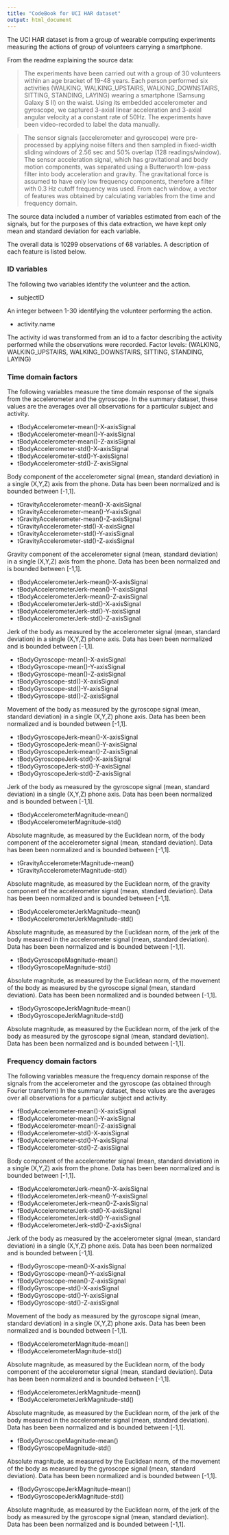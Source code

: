 ```yaml
---
title: "CodeBook for UCI HAR dataset"
output: html_document
---
```


The UCI HAR dataset is from a group of wearable computing experiments measuring the actions of group of volunteers carrying a smartphone.

From the readme explaining the source data:

>The experiments have been carried out with a group of 30 volunteers within an age bracket of 19-48 years. Each person performed six activities (WALKING, WALKING_UPSTAIRS, WALKING_DOWNSTAIRS, SITTING, STANDING, LAYING) wearing a smartphone (Samsung Galaxy S II) on the waist. Using its embedded accelerometer and gyroscope, we captured 3-axial linear acceleration and 3-axial angular velocity at a constant rate of 50Hz. The experiments have been video-recorded to label the data manually. 

>The sensor signals (accelerometer and gyroscope) were pre-processed by applying noise filters and then sampled in fixed-width sliding windows of 2.56 sec and 50% overlap (128 readings/window). The sensor acceleration signal, which has gravitational and body motion components, was separated using a Butterworth low-pass filter into body acceleration and gravity. The gravitational force is assumed to have only low frequency components, therefore a filter with 0.3 Hz cutoff frequency was used. From each window, a vector of features was obtained by calculating variables from the time and frequency domain.

The source data included a number of variables estimated from each of the signals, but for the purposes of this data extraction, we have kept only mean and standard deviation for each variable.

The overall data is 10299 observations of 68 variables. A description of each feature is listed below. 

### ID variables

The following two variables identify the volunteer and the action.

* subjectID

An integer between 1-30 identifying the volunteer performing the action. 

* activity.name

The activity id was transformed from an id to a factor describing the activity performed while the observations were recorded.
Factor levels: (WALKING, WALKING_UPSTAIRS, WALKING_DOWNSTAIRS, SITTING, STANDING, LAYING)

### Time domain factors

The following variables measure the time domain response of the signals from the accelerometer and the gyroscope.
In the summary dataset, these values are the averages over all observations for a particular subject and activity.


* tBodyAccelerometer-mean()-X-axisSignal
* tBodyAccelerometer-mean()-Y-axisSignal
* tBodyAccelerometer-mean()-Z-axisSignal
* tBodyAccelerometer-std()-X-axisSignal     
* tBodyAccelerometer-std()-Y-axisSignal
* tBodyAccelerometer-std()-Z-axisSignal

Body component of the accelerometer signal (mean, standard deviation) in a single (X,Y,Z) axis from the phone.
Data has been been normalized and is bounded between [-1,1].

* tGravityAccelerometer-mean()-X-axisSignal 
* tGravityAccelerometer-mean()-Y-axisSignal
* tGravityAccelerometer-mean()-Z-axisSignal
* tGravityAccelerometer-std()-X-axisSignal  
* tGravityAccelerometer-std()-Y-axisSignal
* tGravityAccelerometer-std()-Z-axisSignal

Gravity component of the accelerometer signal (mean, standard deviation) in a single (X,Y,Z) axis from the phone.
Data has been been normalized and is bounded between [-1,1].

* tBodyAccelerometerJerk-mean()-X-axisSignal
* tBodyAccelerometerJerk-mean()-Y-axisSignal
* tBodyAccelerometerJerk-mean()-Z-axisSignal
* tBodyAccelerometerJerk-std()-X-axisSignal 
* tBodyAccelerometerJerk-std()-Y-axisSignal
* tBodyAccelerometerJerk-std()-Z-axisSignal

Jerk of the body as measured by the accelerometer signal (mean, standard deviation) in a single (X,Y,Z) phone axis.
Data has been been normalized and is bounded between [-1,1].

* tBodyGyroscope-mean()-X-axisSignal        
* tBodyGyroscope-mean()-Y-axisSignal
* tBodyGyroscope-mean()-Z-axisSignal
* tBodyGyroscope-std()-X-axisSignal         
* tBodyGyroscope-std()-Y-axisSignal
* tBodyGyroscope-std()-Z-axisSignal

Movement of the body as measured by the gyroscope signal (mean, standard deviation) in a single (X,Y,Z) phone axis.
Data has been been normalized and is bounded between [-1,1].

* tBodyGyroscopeJerk-mean()-X-axisSignal    
* tBodyGyroscopeJerk-mean()-Y-axisSignal
* tBodyGyroscopeJerk-mean()-Z-axisSignal
* tBodyGyroscopeJerk-std()-X-axisSignal     
* tBodyGyroscopeJerk-std()-Y-axisSignal
* tBodyGyroscopeJerk-std()-Z-axisSignal

Jerk of the body as measured by the gyroscope signal (mean, standard deviation) in a single (X,Y,Z) phone axis.
Data has been been normalized and is bounded between [-1,1].

* tBodyAccelerometerMagnitude-mean()        
* tBodyAccelerometerMagnitude-std()

Absolute magnitude, as measured by the Euclidean norm, of the body component of the accelerometer signal (mean, standard deviation).
Data has been been normalized and is bounded between [-1,1].

* tGravityAccelerometerMagnitude-mean()
* tGravityAccelerometerMagnitude-std()

Absolute magnitude, as measured by the Euclidean norm, of the gravity component of the accelerometer signal (mean, standard deviation).
Data has been been normalized and is bounded between [-1,1].

* tBodyAccelerometerJerkMagnitude-mean()
* tBodyAccelerometerJerkMagnitude-std()

Absolute magnitude, as measured by the Euclidean norm, of the jerk of the body measured in the accelerometer signal (mean, standard deviation).
Data has been been normalized and is bounded between [-1,1].

* tBodyGyroscopeMagnitude-mean()            
* tBodyGyroscopeMagnitude-std()

Absolute magnitude, as measured by the Euclidean norm, of the movement of the body as measured by the gyroscope signal (mean, standard deviation).
Data has been been normalized and is bounded between [-1,1].

* tBodyGyroscopeJerkMagnitude-mean()
* tBodyGyroscopeJerkMagnitude-std()

Absolute magnitude, as measured by the Euclidean norm, of the jerk of the body as measured by the gyroscope signal (mean, standard deviation).
Data has been been normalized and is bounded between [-1,1].

### Frequency domain factors

The following variables measure the frequency domain response of the signals from the accelerometer and the gyroscope (as obtained through Fourier transform)
In the summary dataset, these values are the averages over all observations for a particular subject and activity.

* fBodyAccelerometer-mean()-X-axisSignal
* fBodyAccelerometer-mean()-Y-axisSignal
* fBodyAccelerometer-mean()-Z-axisSignal    
* fBodyAccelerometer-std()-X-axisSignal
* fBodyAccelerometer-std()-Y-axisSignal
* fBodyAccelerometer-std()-Z-axisSignal

Body component of the accelerometer signal (mean, standard deviation) in a single (X,Y,Z) axis from the phone.
Data has been been normalized and is bounded between [-1,1].

* fBodyAccelerometerJerk-mean()-X-axisSignal
* fBodyAccelerometerJerk-mean()-Y-axisSignal
* fBodyAccelerometerJerk-mean()-Z-axisSignal
* fBodyAccelerometerJerk-std()-X-axisSignal
* fBodyAccelerometerJerk-std()-Y-axisSignal
* fBodyAccelerometerJerk-std()-Z-axisSignal

Jerk of the body as measured by the accelerometer signal (mean, standard deviation) in a single (X,Y,Z) phone axis.
Data has been been normalized and is bounded between [-1,1].

* fBodyGyroscope-mean()-X-axisSignal
* fBodyGyroscope-mean()-Y-axisSignal
* fBodyGyroscope-mean()-Z-axisSignal        
* fBodyGyroscope-std()-X-axisSignal
* fBodyGyroscope-std()-Y-axisSignal
* fBodyGyroscope-std()-Z-axisSignal

Movement of the body as measured by the gyroscope signal (mean, standard deviation) in a single (X,Y,Z) phone axis.
Data has been been normalized and is bounded between [-1,1].

* fBodyAccelerometerMagnitude-mean()
* fBodyAccelerometerMagnitude-std()

Absolute magnitude, as measured by the Euclidean norm, of the body component of the accelerometer signal (mean, standard deviation).
Data has been been normalized and is bounded between [-1,1].

* fBodyAccelerometerJerkMagnitude-mean()    
* fBodyAccelerometerJerkMagnitude-std()

Absolute magnitude, as measured by the Euclidean norm, of the jerk of the body measured in the accelerometer signal (mean, standard deviation).
Data has been been normalized and is bounded between [-1,1].

* fBodyGyroscopeMagnitude-mean()
* fBodyGyroscopeMagnitude-std()   

Absolute magnitude, as measured by the Euclidean norm, of the movement of the body as measured by the gyroscope signal (mean, standard deviation).
Data has been been normalized and is bounded between [-1,1].

* fBodyGyroscopeJerkMagnitude-mean()
* fBodyGyroscopeJerkMagnitude-std()

Absolute magnitude, as measured by the Euclidean norm, of the jerk of the body as measured by the gyroscope signal (mean, standard deviation).
Data has been been normalized and is bounded between [-1,1].